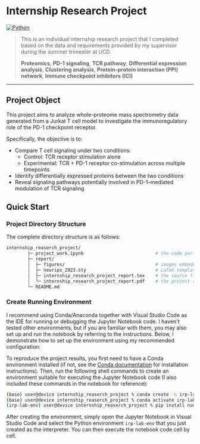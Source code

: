 # Internship Research Project

[![Python](https://img.shields.io/badge/python-3.10-blue.svg)](#)

> This is an individual internship research project that I completed based on the data and requirements provided by my supervisor during the summer trimester at UCD.
> 
> **Proteomics**, **PD-1 signaling**, **TCR pathway**, **Differential expression analysis**, **Clustering analysis**, **Protein–protein interaction (PPI) network**, **Immune checkpoint inhibitors (ICI)**

---

## Project Object

This project aims to analyze whole-proteome mass spectrometry data generated from a Jurkat T cell model to investigate the immunoregulatory role of the PD-1 checkpoint receptor.

Specifically, the objective is to:
- Compare T cell signaling under two conditions:
    - Control: TCR receptor stimulation alone
    - Experimental: TCR + PD-1 receptor co-stimulation across multiple timepoints
- Identify differentially expressed proteins between the two conditions
- Reveal signaling pathways potentially involved in PD-1–mediated modulation of TCR signaling

## Quick Start

### Project Directory Structure

The complete directory structure is as follows:

```bash
internship_reaserch_project/
        ├─ project_work.ipynb                           # the code part of the project
        ├─ report/
        │  ├─ figures/                                  # images embedded in reports
        │  ├─ neurips_2023.sty                          # LaTeX template style file
        │  ├─ internship_research_project_report.tex    # the source file of the report
        │  └─ internship_research_project_report.pdf    # the project report
        └─ README.md
```

### Create Running Environment

I recommend using Conda/Anaconda together with Visual Studio Code as the IDE for running or debugging the Jupyter Notebook code. I haven't tested other environments, but if you are familiar with them, you may also set up and run the notebook by referring to the instructions. Below, I demonstrate how to set up the environment using my recommended configuration:

To reproduce the project results, you first need to have a Conda environment installed (if not, see the [Conda documentation](https://docs.conda.io/projects/conda/en/stable/) for installation instructions). Then, run the following shell commands to create an environment suitable for executing the Jupyter Notebook code (I also included these commands in the notebook for reference):

```bash
(base) user@device internship_reaserch_project % conda create -n irp-lab-env python=3.10 -y
(base) user@device internship_reaserch_project % conda activate irp-lab-env
(irp-lab-env) user@device internship_reaserch_project % pip install numpy pandas matplotlib scipy statsmodels gseapy networkx scikit-learn seaborn
```

After creating the environment, simply open the Jupyter Notebook in Visual Studio Code and select the Python environment `irp-lab-env` that you just created as the interpreter. You can then execute the notebook code cell by cell.
